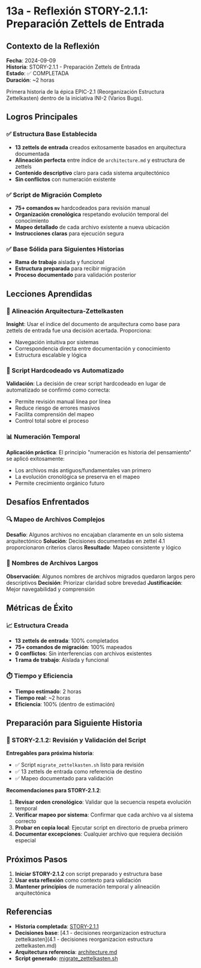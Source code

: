 # 13a - Reflexión STORY-2.1.1: Preparación Zettels de Entrada

## Contexto de la Reflexión

**Fecha**: 2024-09-09  
**Historia**: STORY-2.1.1 - Preparación Zettels de Entrada  
**Estado**: ✅ COMPLETADA  
**Duración**: ~2 horas  

Primera historia de la épica EPIC-2.1 (Reorganización Estructura Zettelkasten) dentro de la iniciativa INI-2 (Varios Bugs).

## Logros Principales

### ✅ Estructura Base Establecida
- **13 zettels de entrada** creados exitosamente basados en arquitectura documentada
- **Alineación perfecta** entre índice de `architecture.md` y estructura de zettels
- **Contenido descriptivo** claro para cada sistema arquitectónico
- **Sin conflictos** con numeración existente

### ✅ Script de Migración Completo
- **75+ comandos `mv`** hardcodeados para revisión manual
- **Organización cronológica** respetando evolución temporal del conocimiento
- **Mapeo detallado** de cada archivo existente a nueva ubicación
- **Instrucciones claras** para ejecución segura

### ✅ Base Sólida para Siguientes Historias
- **Rama de trabajo** aislada y funcional
- **Estructura preparada** para recibir migración
- **Proceso documentado** para validación posterior

## Lecciones Aprendidas

### 🧠 Alineación Arquitectura-Zettelkasten
**Insight**: Usar el índice del documento de arquitectura como base para zettels de entrada fue una decisión acertada. Proporciona:
- Navegación intuitiva por sistemas
- Correspondencia directa entre documentación y conocimiento
- Estructura escalable y lógica

### 🔧 Script Hardcodeado vs Automatizado
**Validación**: La decisión de crear script hardcodeado en lugar de automatizado se confirmó como correcta:
- Permite revisión manual línea por línea
- Reduce riesgo de errores masivos
- Facilita comprensión del mapeo
- Control total sobre el proceso

### 📊 Numeración Temporal
**Aplicación práctica**: El principio "numeración es historia del pensamiento" se aplicó exitosamente:
- Los archivos más antiguos/fundamentales van primero
- La evolución cronológica se preserva en el mapeo
- Permite crecimiento orgánico futuro

## Desafíos Enfrentados

### 🔍 Mapeo de Archivos Complejos
**Desafío**: Algunos archivos no encajaban claramente en un solo sistema arquitectónico
**Solución**: Decisiones documentadas en zettel 4.1 proporcionaron criterios claros
**Resultado**: Mapeo consistente y lógico

### 📝 Nombres de Archivos Largos
**Observación**: Algunos nombres de archivos migrados quedaron largos pero descriptivos
**Decisión**: Priorizar claridad sobre brevedad
**Justificación**: Mejor navegabilidad y comprensión

## Métricas de Éxito

### 📈 Estructura Creada
- **13 zettels de entrada**: 100% completados
- **75+ comandos de migración**: 100% mapeados
- **0 conflictos**: Sin interferencias con archivos existentes
- **1 rama de trabajo**: Aislada y funcional

### ⏱️ Tiempo y Eficiencia
- **Tiempo estimado**: 2 horas
- **Tiempo real**: ~2 horas
- **Eficiencia**: 100% (dentro de estimación)

## Preparación para Siguiente Historia

### 🔄 STORY-2.1.2: Revisión y Validación del Script
**Entregables para próxima historia**:
- ✅ Script `migrate_zettelkasten.sh` listo para revisión
- ✅ 13 zettels de entrada como referencia de destino
- ✅ Mapeo documentado para validación

**Recomendaciones para STORY-2.1.2**:
1. **Revisar orden cronológico**: Validar que la secuencia respeta evolución temporal
2. **Verificar mapeo por sistema**: Confirmar que cada archivo va al sistema correcto
3. **Probar en copia local**: Ejecutar script en directorio de prueba primero
4. **Documentar excepciones**: Cualquier archivo que requiera decisión especial

## Próximos Pasos

1. **Iniciar STORY-2.1.2** con script preparado y estructura base
2. **Usar esta reflexión** como contexto para validación
3. **Mantener principios** de numeración temporal y alineación arquitectónica

## Referencias

- **Historia completada**: [STORY-2.1.1](../planning/iniciatives/INI-2-varios-bugs/epics/EPIC-2.1-reorganizacion-zettelkasten/stories/STORY-2.1.1-preparacion-zettels-entrada.md)
- **Decisiones base**: [4.1 - decisiones reorganizacion estructura zettelkasten](4.1 - decisiones reorganizacion estructura zettelkasten.md)
- **Arquitectura referencia**: [architecture.md](../architecture.md)
- **Script generado**: [migrate_zettelkasten.sh](migrate_zettelkasten.sh)

